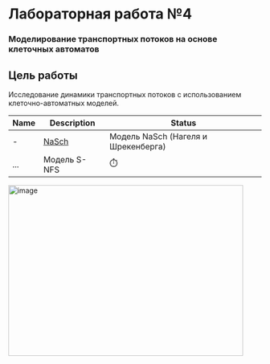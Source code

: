 #  Лабораторная работа №4  
### **Моделирование транспортных потоков на основе клеточных автоматов**  

##  Цель работы  
Исследование динамики транспортных потоков с использованием клеточно-автоматных моделей.  


| Name | Description | Status |
| ------------- | ------------- | ------------- |
-| [NaSch](flow_traffic_model.ipynb) | Модель NaSch (Нагеля и Шрекенберга) | ✅ |
| ... | Модель S-NFS | ⏱️ |

<img width="467" height="340" alt="image" src="https://github.com/user-attachments/assets/86c59fbc-a1df-42ab-8eb4-80627ba9e6fa" />

